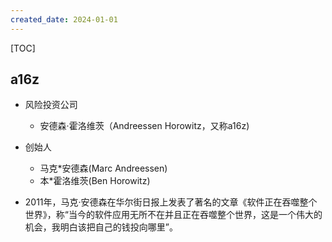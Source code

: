 ```yaml
---
created_date: 2024-01-01
---
```


[TOC]

## a16z

- 风险投资公司

  - 安德森·霍洛维茨（Andreessen Horowitz，又称a16z)

- 创始人

  - 马克\*安德森(Marc Andreessen)
  - 本\*霍洛维茨(Ben Horowitz)

- 2011年，马克·安德森在华尔街日报上发表了著名的文章《软件正在吞噬整个世界》，称“当今的软件应用无所不在并且正在吞噬整个世界，这是一个伟大的机会，我明白该把自己的钱投向哪里”。
